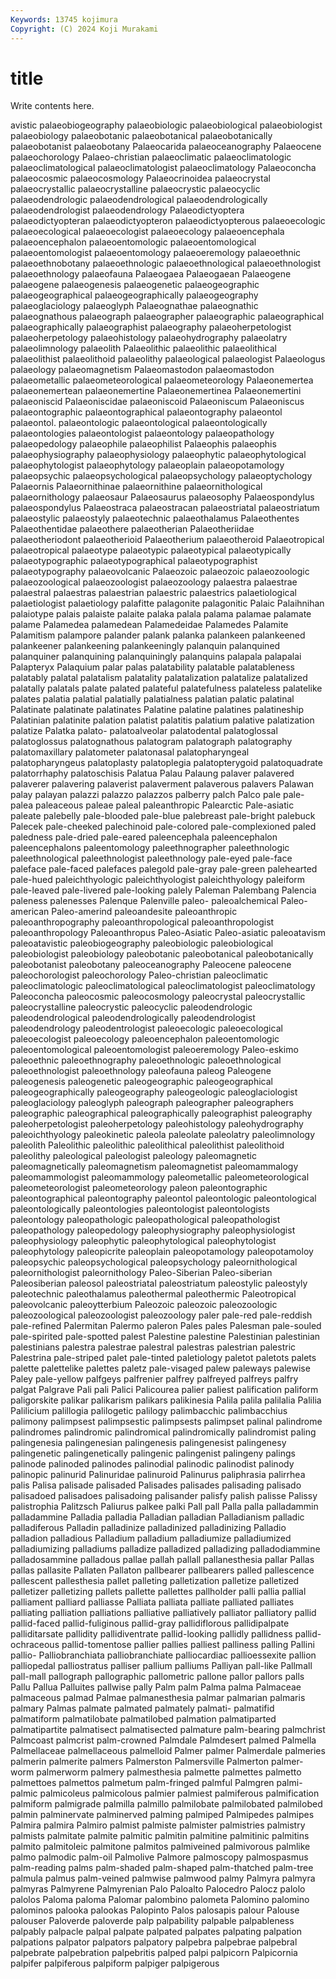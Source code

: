 ```yaml
---
Keywords: 13745 kojimura
Copyright: (C) 2024 Koji Murakami
---
```


# title

Write contents here.



avistic palaeobiogeography palaeobiologic palaeobiological palaeobiologist palaeobiology
palaeobotanic palaeobotanical palaeobotanically palaeobotanist palaeobotany Palaeocarida palaeoceanography Palaeocene palaeochorology Palaeo-christian
palaeoclimatic palaeoclimatologic palaeoclimatological palaeoclimatologist palaeoclimatology Palaeoconcha palaeocosmic palaeocosmology Palaeocrinoidea palaeocrystal
palaeocrystallic palaeocrystalline palaeocrystic palaeocyclic palaeodendrologic palaeodendrological palaeodendrologically palaeodendrologist palaeodendrology Palaeodictyoptera
palaeodictyopteran palaeodictyopteron palaeodictyopterous palaeoecologic palaeoecological palaeoecologist palaeoecology palaeoencephala palaeoencephalon palaeoentomologic
palaeoentomological palaeoentomologist palaeoentomology palaeoeremology palaeoethnic palaeoethnobotany palaeoethnologic palaeoethnological palaeoethnologist palaeoethnology
palaeofauna Palaeogaea Palaeogaean Palaeogene palaeogene palaeogenesis palaeogenetic palaeogeographic palaeogeographical palaeogeographically
palaeogeography palaeoglaciology palaeoglyph Palaeognathae palaeognathic palaeognathous palaeograph palaeographer palaeographic palaeographical
palaeographically palaeographist palaeography palaeoherpetologist palaeoherpetology palaeohistology palaeohydrography palaeolatry palaeolimnology palaeolith
Palaeolithic palaeolithic palaeolithical palaeolithist palaeolithoid palaeolithy palaeological palaeologist Palaeologus palaeology
palaeomagnetism Palaeomastodon palaeomastodon palaeometallic palaeometeorological palaeometeorology Palaeonemertea palaeonemertean palaeonemertine Palaeonemertinea
Palaeonemertini palaeoniscid Palaeoniscidae palaeoniscoid Palaeoniscum Palaeoniscus palaeontographic palaeontographical palaeontography palaeontol
palaeontol. palaeontologic palaeontological palaeontologically palaeontologies palaeontologist palaeontology palaeopathology palaeopedology palaeophile
palaeophilist Palaeophis palaeophis palaeophysiography palaeophysiology palaeophytic palaeophytological palaeophytologist palaeophytology palaeoplain
palaeopotamology palaeopsychic palaeopsychological palaeopsychology palaeoptychology Palaeornis Palaeornithinae palaeornithine palaeornithological palaeornithology
palaeosaur Palaeosaurus palaeosophy Palaeospondylus palaeospondylus Palaeostraca palaeostracan palaeostriatal palaeostriatum palaeostylic
palaeostyly palaeotechnic palaeothalamus Palaeothentes Palaeothentidae palaeothere palaeotherian Palaeotheriidae palaeotheriodont palaeotherioid
Palaeotherium palaeotheroid Palaeotropical palaeotropical palaeotype palaeotypic palaeotypical palaeotypically palaeotypographic palaeotypographical
palaeotypographist palaeotypography palaeovolcanic Palaeozoic palaeozoic palaeozoologic palaeozoological palaeozoologist palaeozoology palaestra
palaestrae palaestral palaestras palaestrian palaestric palaestrics palaetiological palaetiologist palaetiology palafitte
palagonite palagonitic Palaic Palaihnihan palaiotype palais palaiste palaite palaka palala
palama palamae palamate palame Palamedea palamedean Palamedeidae Palamedes Palamite Palamitism
palampore palander palank palanka palankeen palankeened palankeener palankeening palankeeningly palanquin
palanquined palanquiner palanquining palanquiningly palanquins palapala palapalai Palapteryx Palaquium palar
palas palatability palatable palatableness palatably palatal palatalism palatality palatalization palatalize
palatalized palatally palatals palate palated palateful palatefulness palateless palatelike palates
palatia palatial palatially palatialness palatian palatic palatinal Palatinate palatinate palatinates
Palatine palatine palatines palatineship Palatinian palatinite palation palatist palatitis palatium
palative palatization palatize Palatka palato- palatoalveolar palatodental palatoglossal palatoglossus palatognathous
palatogram palatograph palatography palatomaxillary palatometer palatonasal palatopharyngeal palatopharyngeus palatoplasty palatoplegia
palatopterygoid palatoquadrate palatorrhaphy palatoschisis Palatua Palau Palaung palaver palavered palaverer
palavering palaverist palaverment palaverous palavers Palawan palay palayan palazzi palazzo
palazzos palberry palch Palco pale pale- palea paleaceous paleae paleal
paleanthropic Palearctic Pale-asiatic paleate palebelly pale-blooded pale-blue palebreast pale-bright palebuck
Palecek pale-cheeked palechinoid pale-colored pale-complexioned paled paledness pale-dried pale-eared paleencephala
paleencephalon paleencephalons paleentomology paleethnographer paleethnologic paleethnological paleethnologist paleethnology pale-eyed pale-face
paleface pale-faced palefaces palegold pale-gray pale-green palehearted pale-hued paleichthyologic paleichthyologist
paleichthyology paleiform pale-leaved pale-livered pale-looking palely Paleman Palembang Palencia paleness
palenesses Palenque Palenville paleo- paleoalchemical Paleo-american Paleo-amerind paleoandesite paleoanthropic paleoanthropography
paleoanthropological paleoanthropologist paleoanthropology Paleoanthropus Paleo-Asiatic Paleo-asiatic paleoatavism paleoatavistic paleobiogeography paleobiologic
paleobiological paleobiologist paleobiology paleobotanic paleobotanical paleobotanically paleobotanist paleobotany paleoceanography Paleocene
paleocene paleochorologist paleochorology Paleo-christian paleoclimatic paleoclimatologic paleoclimatological paleoclimatologist paleoclimatology Paleoconcha
paleocosmic paleocosmology paleocrystal paleocrystallic paleocrystalline paleocrystic paleocyclic paleodendrologic paleodendrological paleodendrologically
paleodendrologist paleodendrology paleodentrologist paleoecologic paleoecological paleoecologist paleoecology paleoencephalon paleoentomologic paleoentomological
paleoentomologist paleoeremology Paleo-eskimo paleoethnic paleoethnography paleoethnologic paleoethnological paleoethnologist paleoethnology paleofauna
paleog Paleogene paleogenesis paleogenetic paleogeographic paleogeographical paleogeographically paleogeography paleogeologic paleoglaciologist
paleoglaciology paleoglyph paleograph paleographer paleographers paleographic paleographical paleographically paleographist paleography
paleoherpetologist paleoherpetology paleohistology paleohydrography paleoichthyology paleokinetic paleola paleolate paleolatry paleolimnology
paleolith Paleolithic paleolithic paleolithical paleolithist paleolithoid paleolithy paleological paleologist paleology
paleomagnetic paleomagnetically paleomagnetism paleomagnetist paleomammalogy paleomammologist paleomammology paleometallic paleometeorological paleometeorologist
paleometeorology paleon paleontographic paleontographical paleontography paleontol paleontologic paleontological paleontologically paleontologies
paleontologist paleontologists paleontology paleopathologic paleopathological paleopathologist paleopathology paleopedology paleophysiography paleophysiologist
paleophysiology paleophytic paleophytological paleophytologist paleophytology paleopicrite paleoplain paleopotamology paleopotamoloy paleopsychic
paleopsychological paleopsychology paleornithological paleornithologist paleornithology Paleo-Siberian Paleo-siberian Paleosiberian paleosol paleostriatal
paleostriatum paleostylic paleostyly paleotechnic paleothalamus paleothermal paleothermic Paleotropical paleovolcanic paleoytterbium
Paleozoic paleozoic paleozoologic paleozoological paleozoologist paleozoology paler pale-red pale-reddish pale-refined
Palermitan Palermo paleron Pales pales Palesman pale-souled pale-spirited pale-spotted palest
Palestine palestine Palestinian palestinian palestinians palestra palestrae palestral palestras palestrian
palestric Palestrina pale-striped palet pale-tinted paletiology paletot paletots palets palette
palettelike palettes paletz pale-visaged palew paleways palewise Paley pale-yellow palfgeys
palfrenier palfrey palfreyed palfreys palfry palgat Palgrave Pali pali Palici
Palicourea palier paliest palification paliform paligorskite palikar palikarism palikars palikinesia
Palila palila palilalia Palilia Palilicium palillogia palilogetic palilogy palimbacchic palimbacchius
palimony palimpsest palimpsestic palimpsests palimpset palinal palindrome palindromes palindromic palindromical
palindromically palindromist paling palingenesia palingenesian palingenesis palingenesist palingenesy palingenetic palingenetically
palingenic palingenist palingeny palings palinode palinoded palinodes palinodial palinodic palinodist
palinody palinopic palinurid Palinuridae palinuroid Palinurus paliphrasia palirrhea palis Palisa
palisade palisaded Palisades palisades palisading palisado palisadoed palisadoes palisadoing palisander
palisfy palish palisse Palissy palistrophia Palitzsch Paliurus palkee palki Pall
pall Palla palla palladammin palladammine Palladia palladia Palladian palladian Palladianism
palladic palladiferous Palladin palladinize palladinized palladinizing Palladio palladion palladious Palladium
palladium palladiumize palladiumized palladiumizing palladiums palladize palladized palladizing palladodiammine palladosammine
palladous pallae pallah pallall pallanesthesia pallar Pallas pallas pallasite Pallaten
Pallaton pallbearer pallbearers palled pallescence pallescent pallesthesia pallet palleting palletization
palletize palletized palletizer palletizing pallets pallette pallettes pallholder palli pallia
pallial palliament palliard palliasse Palliata palliata palliate palliated palliates palliating
palliation palliations palliative palliatively palliator palliatory pallid pallid-faced pallid-fuliginous pallid-gray
pallidiflorous pallidipalpate palliditarsate pallidity pallidiventrate pallid-looking pallidly pallidness pallid-ochraceous pallid-tomentose
pallier pallies palliest palliness palling Pallini pallio- Palliobranchiata palliobranchiate palliocardiac
pallioessexite pallion palliopedal palliostratus palliser pallium palliums Palliyan pall-like Pallmall
pall-mall pallograph pallographic pallometric pallone pallor pallors palls Pallu Pallua
Palluites pallwise pally Palm palm Palma palma Palmaceae palmaceous palmad
Palmae palmanesthesia palmar palmarian palmaris palmary Palmas palmate palmated palmately
palmati- palmatifid palmatiform palmatilobate palmatilobed palmation palmatiparted palmatipartite palmatisect palmatisected
palmature palm-bearing palmchrist Palmcoast palmcrist palm-crowned Palmdale Palmdesert palmed Palmella
Palmellaceae palmellaceous palmelloid Palmer palmer Palmerdale palmeries palmerin palmerite palmers
Palmerston Palmersville Palmerton palmer-worm palmerworm palmery palmesthesia palmette palmettes palmetto
palmettoes palmettos palmetum palm-fringed palmful Palmgren palmi- palmic palmicoleus palmicolous
palmier palmiest palmiferous palmification palmiform palmigrade palmilla palmillo palmilobate palmilobated
palmilobed palmin palminervate palminerved palming palmiped Palmipedes palmipes Palmira palmira
Palmiro palmist palmiste palmister palmistries palmistry palmists palmitate palmite palmitic
palmitin palmitine palmitinic palmitins palmito palmitoleic palmitone palmitos palmiveined palmivorous
palmlike palmo palmodic palm-oil Palmolive Palmore palmoscopy palmospasmus palm-reading palms
palm-shaded palm-shaped palm-thatched palm-tree palmula palmus palm-veined palmwise palmwood palmy
Palmyra palmyra palmyras Palmyrene Palmyrenian Palo Paloalto Palocedro Palocz palolo
palolos Paloma paloma Palomar palombino palometa Palomino palomino palominos palooka
palookas Palopinto Palos palosapis palour Palouse palouser Paloverde paloverde palp
palpability palpable palpableness palpably palpacle palpal palpate palpated palpates palpating
palpation palpations palpator palpators palpatory palpebra palpebrae palpebral palpebrate palpebration
palpebritis palped palpi palpicorn Palpicornia palpifer palpiferous palpiform palpiger palpigerous

